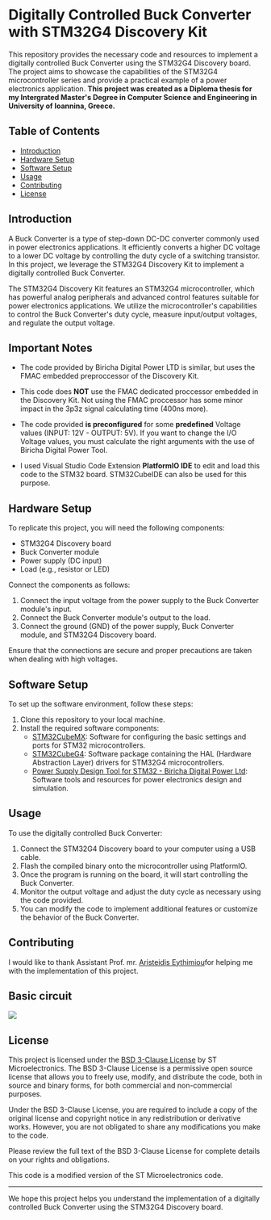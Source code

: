 # Digitally Controlled Buck Converter with STM32G4 Discovery Kit

This repository provides the necessary code and resources to implement a digitally controlled Buck Converter using the STM32G4 Discovery board. The project aims to showcase the capabilities of the STM32G4 microcontroller series and provide a practical example of a power electronics application. **This project was created as a Diploma thesis for my Intergrated Master's Degree in Computer Science and Engineering in University of Ioannina, Greece.**

## Table of Contents

- [Introduction](#introduction)
- [Hardware Setup](#hardware-setup)
- [Software Setup](#software-setup)
- [Usage](#usage)
- [Contributing](#contributing)
- [License](#license)

## Introduction

A Buck Converter is a type of step-down DC-DC converter commonly used in power electronics applications. It efficiently converts a higher DC voltage to a lower DC voltage by controlling the duty cycle of a switching transistor. In this project, we leverage the STM32G4 Discovery Kit to implement a digitally controlled Buck Converter.

The STM32G4 Discovery Kit features an STM32G4 microcontroller, which has powerful analog peripherals and advanced control features suitable for power electronics applications. We utilize the microcontroller's capabilities to control the Buck Converter's duty cycle, measure input/output voltages, and regulate the output voltage.

## Important Notes

- The code provided by Biricha Digital Power LTD is similar, but uses the FMAC embedded preproccessor of the Discovery Kit.

- This code does **NOT** use the FMAC dedicated proccessor embedded in the Discovery Kit. Not using the FMAC proccessor has some minor impact in the 3p3z signal  calculating time (400ns more). 

- The code provided **is preconfigured** for some **predefined** Voltage values (INPUT: 12V - OUTPUT: 5V). If you want to change the I/O Voltage values, you must calculate the right arguments with the use of Biricha Digital Power Tool.

- I used Visual Studio Code Extension **PlatformIO IDE** to edit and load this code to the STM32 board. STM32CubeIDE can also be used for this purpose.

## Hardware Setup

To replicate this project, you will need the following components:

- STM32G4 Discovery board
- Buck Converter module
- Power supply (DC input)
- Load (e.g., resistor or LED)

Connect the components as follows:

1. Connect the input voltage from the power supply to the Buck Converter module's input.
2. Connect the Buck Converter module's output to the load.
3. Connect the ground (GND) of the power supply, Buck Converter module, and STM32G4 Discovery board.

Ensure that the connections are secure and proper precautions are taken when dealing with high voltages.

## Software Setup

To set up the software environment, follow these steps:

1. Clone this repository to your local machine.
2. Install the required software components:
   - [STM32CubeMX](https://www.st.com/en/development-tools/stm32cubemx.html): Software for configuring the basic settings and ports for STM32 microcontrollers.
   - [STM32CubeG4](https://www.st.com/en/embedded-software/stm32cubeg4.html): Software package containing the HAL (Hardware Abstraction Layer) drivers for STM32G4 microcontrollers.
   - [Power Supply Design Tool for STM32 - Biricha Digital Power Ltd](https://www.biricha.com/st-wds.html): Software tools and resources for power electronics design and simulation.

## Usage

To use the digitally controlled Buck Converter:

1. Connect the STM32G4 Discovery board to your computer using a USB cable.
2. Flash the compiled binary onto the microcontroller using PlatformIO.
3. Once the program is running on the board, it will start controlling the Buck Converter.
4. Monitor the output voltage and adjust the duty cycle as necessary using the code provided.
5. You can modify the code to implement additional features or customize the behavior of the Buck Converter.

## Contributing

I would like to thank Assistant Prof. mr. [Aristeidis Eythimiou](https://www.cse.uoi.gr/~efthym/Site/Welcome.html)for helping me with the implementation of this project.

## Basic circuit

![](https://lh4.googleusercontent.com/nR79YK-nLXDe47X75F59_lEJoo2Vb4CisIjTSMdLRlHnONetmd9kqCmBopNW-nyRG13CIL10QcnqNKRmfwqCAI-fLAl9ufjY2zrmGDhtIYZ6nzDVB-r9V86wJkjxa57Cq1_0Py7Y4Y6BxMU61fVBCQ)

## License

This project is licensed under the [BSD 3-Clause License](https://opensource.org/licenses/BSD-3-Clause) by ST Microelectronics. The BSD 3-Clause License is a permissive open source license that allows you to freely use, modify, and distribute the code, both in source and binary forms, for both commercial and non-commercial purposes.

Under the BSD 3-Clause License, you are required to include a copy of the original license and copyright notice in any redistribution or derivative works. However, you are not obligated to share any modifications you make to the code.

Please review the full text of the BSD 3-Clause License for complete details on your rights and obligations.

This code is a modified version of the ST Microelectronics code.

---

We hope this project helps you understand the implementation of a digitally controlled Buck Converter using the STM32G4 Discovery board.
